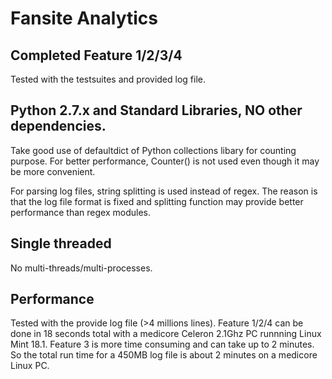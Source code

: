# Fansite Analytics

## Completed Feature 1/2/3/4
Tested with the testsuites and provided log file.

## Python 2.7.x and Standard Libraries, NO other dependencies.
Take good use of defaultdict of Python collections libary for counting purpose.
For better performance, Counter() is not used even though it may be more convenient.

For parsing log files, string splitting is used instead of regex. The reason is that
the log file format is fixed and splitting function may provide better performance
than regex modules.

## Single threaded
No multi-threads/multi-processes.

## Performance

Tested with the provide log file (>4 millions lines). Feature 1/2/4 can
be done in 18 seconds total with a medicore Celeron 2.1Ghz PC runnning Linux Mint 18.1.
Feature 3 is more time consuming and can take up to 2 minutes. So the total run time
for a 450MB log file is about 2 minutes  on a medicore Linux PC.
